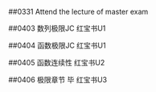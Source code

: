 ##0331 Attend the lecture of master exam

##0403 数列极限JC 红宝书U1

##0404 函数极限JC 红宝书U1

##0405 函数连续性 红宝书U2

##0406 极限章节 毕 红宝书U3